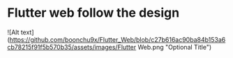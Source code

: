 # Flutter web follow the design
![Alt text](https://github.com/boonchu9x/Flutter_Web/blob/c27b616ac90ba84b153a6cb78215f91f5b570b35/assets/images/Flutter Web.png "Optional Title")